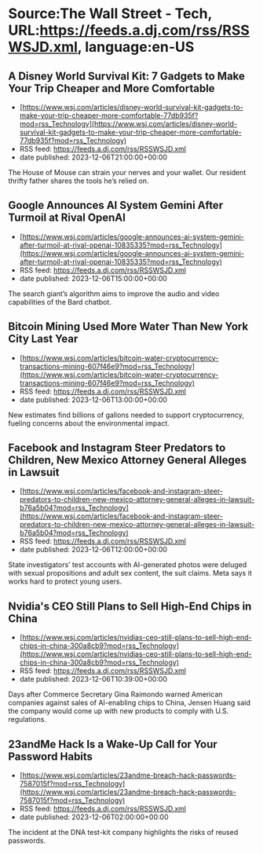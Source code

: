# Source:The Wall Street - Tech, URL:https://feeds.a.dj.com/rss/RSSWSJD.xml, language:en-US

## A Disney World Survival Kit: 7 Gadgets to Make Your Trip Cheaper and More Comfortable
 - [https://www.wsj.com/articles/disney-world-survival-kit-gadgets-to-make-your-trip-cheaper-more-comfortable-77db935f?mod=rss_Technology](https://www.wsj.com/articles/disney-world-survival-kit-gadgets-to-make-your-trip-cheaper-more-comfortable-77db935f?mod=rss_Technology)
 - RSS feed: https://feeds.a.dj.com/rss/RSSWSJD.xml
 - date published: 2023-12-06T21:00:00+00:00

The House of Mouse can strain your nerves and your wallet. Our resident thrifty father shares the tools he’s relied on.

## Google Announces AI System Gemini After Turmoil at Rival OpenAI
 - [https://www.wsj.com/articles/google-announces-ai-system-gemini-after-turmoil-at-rival-openai-10835335?mod=rss_Technology](https://www.wsj.com/articles/google-announces-ai-system-gemini-after-turmoil-at-rival-openai-10835335?mod=rss_Technology)
 - RSS feed: https://feeds.a.dj.com/rss/RSSWSJD.xml
 - date published: 2023-12-06T15:00:00+00:00

The search giant’s algorithm aims to improve the audio and video capabilities of the Bard chatbot.

## Bitcoin Mining Used More Water Than New York City Last Year
 - [https://www.wsj.com/articles/bitcoin-water-cryptocurrency-transactions-mining-607f46e9?mod=rss_Technology](https://www.wsj.com/articles/bitcoin-water-cryptocurrency-transactions-mining-607f46e9?mod=rss_Technology)
 - RSS feed: https://feeds.a.dj.com/rss/RSSWSJD.xml
 - date published: 2023-12-06T13:00:00+00:00

New estimates find billions of gallons needed to support cryptocurrency, fueling concerns about the environmental impact.

## Facebook and Instagram Steer Predators to Children, New Mexico Attorney General Alleges in Lawsuit
 - [https://www.wsj.com/articles/facebook-and-instagram-steer-predators-to-children-new-mexico-attorney-general-alleges-in-lawsuit-b76a5b04?mod=rss_Technology](https://www.wsj.com/articles/facebook-and-instagram-steer-predators-to-children-new-mexico-attorney-general-alleges-in-lawsuit-b76a5b04?mod=rss_Technology)
 - RSS feed: https://feeds.a.dj.com/rss/RSSWSJD.xml
 - date published: 2023-12-06T12:00:00+00:00

State investigators’ test accounts with AI-generated photos were deluged with sexual propositions and adult sex content, the suit claims. Meta says it works hard to protect young users.

## Nvidia's CEO Still Plans to Sell High-End Chips in China
 - [https://www.wsj.com/articles/nvidias-ceo-still-plans-to-sell-high-end-chips-in-china-300a8cb9?mod=rss_Technology](https://www.wsj.com/articles/nvidias-ceo-still-plans-to-sell-high-end-chips-in-china-300a8cb9?mod=rss_Technology)
 - RSS feed: https://feeds.a.dj.com/rss/RSSWSJD.xml
 - date published: 2023-12-06T10:39:00+00:00

Days after Commerce Secretary Gina Raimondo warned American companies against sales of AI-enabling chips to China, Jensen Huang said the company would come up with new products to comply with U.S. regulations.

## 23andMe Hack Is a Wake-Up Call for Your Password Habits
 - [https://www.wsj.com/articles/23andme-breach-hack-passwords-7587015f?mod=rss_Technology](https://www.wsj.com/articles/23andme-breach-hack-passwords-7587015f?mod=rss_Technology)
 - RSS feed: https://feeds.a.dj.com/rss/RSSWSJD.xml
 - date published: 2023-12-06T02:00:00+00:00

The incident at the DNA test-kit company highlights the risks of reused passwords.

